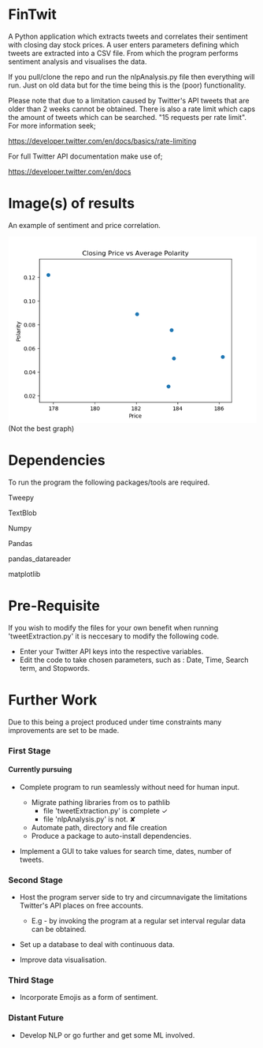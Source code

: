 # FinTwit

A Python application which extracts tweets and correlates their sentiment with closing day stock prices. A user enters parameters defining which tweets are extracted into a CSV file. From which the program performs sentiment analysis and visualises the data.

If you pull/clone the repo and run the nlpAnalysis.py file then everything will run. Just on old data but for the time being this is the (poor) functionality.

Please note that due to a limitation caused by Twitter's API tweets that are older than 2 weeks cannot be obtained. There is also a rate limit which caps the amount of tweets which can be searched. "15 requests per rate limit". For more information seek;

https://developer.twitter.com/en/docs/basics/rate-limiting

For full Twitter API documentation make use of;

https://developer.twitter.com/en/docs


# Image(s) of results

An example of sentiment and price correlation.

![alt text](https://raw.githubusercontent.com/JamieAlbertelli/FinTwit/master/figures/facebook/facebook_closing_price_vs_avg_polarity.png)
(Not the best graph)

# Dependencies

To run the program the following packages/tools are required.

Tweepy

TextBlob

Numpy

Pandas

pandas_datareader

matplotlib

# Pre-Requisite

If you wish to modify the files for your own benefit when running 'tweetExtraction.py' it is neccesary to modify the following code.

- Enter your Twitter API keys into the respective variables.
- Edit the code to take chosen parameters, such as :
                            Date,
                            Time,
                            Search term, and
                            Stopwords.

# Further Work

Due to this being a project produced under time constraints many improvements are set to be made.

### First Stage

#### Currently pursuing
- Complete program to run seamlessly without need for human input. 
     - Migrate pathing libraries from os to pathlib 
          -  file 'tweetExtraction.py' is complete ✓ 
          - file 'nlpAnalysis.py' is not. ✘
     - Automate path, directory and file creation
     - Produce a package to auto-install dependencies.

- Implement a GUI to take values for search time, dates, number of tweets.

### Second Stage

- Host the program server side to try and circumnavigate the limitations Twitter's API places on free accounts. 
    - E.g - by invoking the program at a regular set interval regular data can be obtained.

- Set up a database to deal with continuous data.

- Improve data visualisation.

### Third Stage

- Incorporate Emojis as a form of sentiment.


### Distant Future

- Develop NLP or go further and get some ML involved.